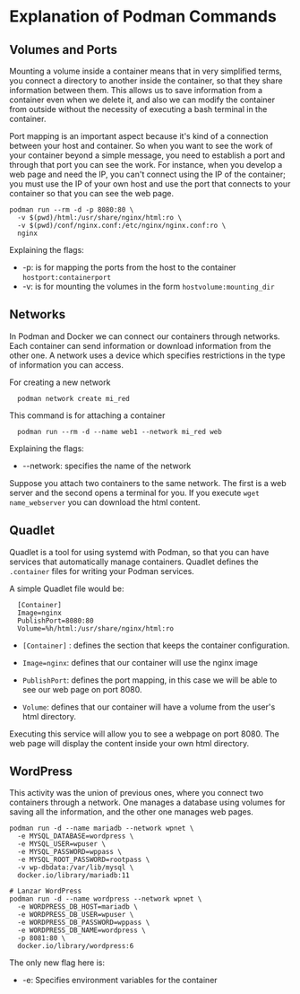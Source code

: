 # Explanation of Podman Commands

## Volumes and Ports

Mounting a volume inside a container means that in very simplified terms,
you connect a directory to another inside the container, so that they share 
information between them. This allows us to save information from a container even when we delete it, and also we can modify the container from outside without
the necessity of executing a bash terminal in the container.

Port mapping is an important aspect because it's kind of a connection between your host and container. So when you want to see the work of your container beyond a simple message, you need to establish a port and through that port you can see the work. For instance, when you develop a web page and
need the IP, you can't connect using the IP of the container; you must use the IP of your own host and use the port that connects to your container so that you can see the web page.

```
podman run --rm -d -p 8080:80 \
  -v $(pwd)/html:/usr/share/nginx/html:ro \
  -v $(pwd)/conf/nginx.conf:/etc/nginx/nginx.conf:ro \
  nginx
```

Explaining the flags:
- -p: is for mapping the ports from the host to the container ``` hostport:containerport ```
- -v: is for mounting the volumes in the form ``` hostvolume:mounting_dir ```

## Networks

In Podman and Docker we can connect our containers through networks. Each container can send information or download information from the other one. A network uses a device which specifies restrictions in the type of information you can access.

For creating a new network
```
  podman network create mi_red
```
This command is for attaching a container 
```
  podman run --rm -d --name web1 --network mi_red web
```
Explaining the flags:
- --network: specifies the name of the network

Suppose you attach two containers to the same network. The first is a web server and the second opens a terminal for you. If you execute ```wget name_webserver``` you can download the html content. 

## Quadlet

Quadlet is a tool for using systemd with Podman, so that
you can have services that automatically manage containers. Quadlet defines the
```.container``` files for writing your Podman services.

A simple Quadlet file would be:
```
  [Container]
  Image=nginx
  PublishPort=8080:80
  Volume=%h/html:/usr/share/nginx/html:ro
```
- ```[Container]``` : defines the section that keeps the container configuration.

- ``` Image=nginx ```: defines that our container will use the nginx image
- ``` PublishPort ```: defines the port mapping, in this case we will be able to see our web page on port 8080.
- ``` Volume ```: defines that our container will have a volume from the user's html directory.

Executing this service will allow you to see a webpage on port 8080. The web page will display the content inside your own html directory.

## WordPress

This activity was the union of previous ones, where you connect two containers through a network. One manages a database using volumes for saving all the information, and the other one manages web pages.
 
```
podman run -d --name mariadb --network wpnet \
  -e MYSQL_DATABASE=wordpress \
  -e MYSQL_USER=wpuser \
  -e MYSQL_PASSWORD=wppass \
  -e MYSQL_ROOT_PASSWORD=rootpass \
  -v wp-dbdata:/var/lib/mysql \
  docker.io/library/mariadb:11

# Lanzar WordPress
podman run -d --name wordpress --network wpnet \
  -e WORDPRESS_DB_HOST=mariadb \
  -e WORDPRESS_DB_USER=wpuser \
  -e WORDPRESS_DB_PASSWORD=wppass \
  -e WORDPRESS_DB_NAME=wordpress \
  -p 8081:80 \
  docker.io/library/wordpress:6
```
The only new flag here is:
- -e: Specifies environment variables for the container